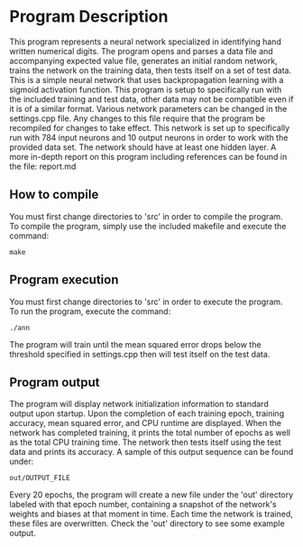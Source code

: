 # Program Description
This program represents a neural network specialized in identifying hand written numerical digits. The program opens and parses a data file and accompanying expected value file, generates an initial random network, trains the network on the training data, then tests itself on a set of test data. This is a simple neural network that uses backpropagation learning with a sigmoid activation function.
This program is setup to specifically run with the included training and test data, other data may not be compatible even if it is of a similar format. Various network parameters can be changed in the settings.cpp file. Any changes to this file require that the program be recompiled for changes to take effect. This network is set up to specifically run with 784 input neurons and 10 output neurons in order to work with the provided data set. The network should have at least one hidden layer.
A more in-depth report on this program including references can be found in the file:
	report.md

## How to compile
You must first change directories to 'src' in order to compile the program.
To compile the program, simply use the included makefile and execute the command:

	make

## Program execution
You must first change directories to 'src' in order to execute the program.
To run the program, execute the command:

	./ann
The program will train until the mean squared error drops below the threshold specified in settings.cpp then will test itself on the test data.

## Program output
The program will display network initialization information to standard output upon startup.
Upon the completion of each training epoch, training accuracy, mean squared error, and CPU runtime are displayed.
When the network has completed training, it prints the total number of epochs as well as the total CPU training time.
The network then tests itself using the test data and prints its accuracy. A sample of this output sequence can be found under:

	out/OUTPUT_FILE
Every 20 epochs, the program will create a new file under the 'out' directory labeled with that epoch number, containing a snapshot of the network's weights and biases at that moment in time. Each time the network is trained, these files are overwritten. Check the 'out' directory to see some example output.
